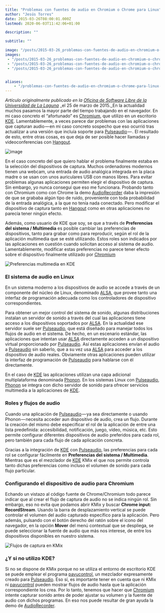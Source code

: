 ```yaml
---
title: "Problemas con fuentes de audio en Chromium o Chrome para Linux"
author: "Jesús Torres"
date: 2015-03-26T08:00:01.000Z
lastmod: 2020-06-03T11:42:06+01:00

description: ""

subtitle: ""

image: "/posts/2015-03-26_problemas-con-fuentes-de-audio-en-chromium-o-chrome-para-linux/images/1.png" 
images:
 - "/posts/2015-03-26_problemas-con-fuentes-de-audio-en-chromium-o-chrome-para-linux/images/1.png" 
 - "/posts/2015-03-26_problemas-con-fuentes-de-audio-en-chromium-o-chrome-para-linux/images/2.png" 
 - "/posts/2015-03-26_problemas-con-fuentes-de-audio-en-chromium-o-chrome-para-linux/images/3.png" 


aliases:
    - "/problemas-con-fuentes-de-audio-en-chromium-o-chrome-para-linux-44e8bc7040aa"
---
```


_Artículo originalmente publicado en la_ [_Oficina de Software Libre de la Universidad de La Laguna_](http://osl.ull.es/linux/problemas-con-fuentes-de-audio-en-chromium-o-chrome-para-linux/) _el 25 de marzo de 2015._En la actualidad muchos pasamos la mayor parte del tiempo trabajando en el navegador. En mi caso concreto el “afortunado” es [Chromium](https://www.chromium.org/Home), que utilizo en un escritorio [KDE](http://www.kde.org). Lamentablemente, a veces parece dar problemas con las aplicaciones que capturan audio — en mi caso concreto sospecho que eso ocurrió tras actualizar a una versión que incluía soporte para [Pulseaudio](http://es.wikipedia.org/wiki/PulseAudio) — . El resultado de esto, entre otras cosas, es que deja de ser posible hacer llamadas y videoconferencias con [Hangout](https://plus.google.com/hangouts).




![image](/posts/2015-03-26_problemas-con-fuentes-de-audio-en-chromium-o-chrome-para-linux/images/1.png)



En el caso concreto del que quiero hablar el problema finalmente estaba en la selección del dispositivos de captura. Muchos ordenadores modernos tienen una webcam, una entrada de audio analógica integrada en la placa madre o se usan con unos auriculares USB con manos libres. Para evitar problemas algunas aplicaciones permiten elegir el dispositivo de captura. Sin embargo, yo nunca conseguí que eso me funcionara. Probando tanto con Chromium como con Chrome la demo [AudioRecorder](http://webaudiodemos.appspot.com/AudioRecorder/index.html) daba la impresión de que se grababa algún tipo de ruido, proveniente con toda probabilidad de la entrada analógica, a la que no tenía nada conectado. Pero modificar el dispositivo de captura tanto en [Hangout](https://plus.google.com/hangouts) como en otras aplicaciones no parecía tener ningún efecto.

Además, como usuario de KDE que soy, se que a través de **Preferencias del sistema / Multimedia** es posible cambiar las preferencias de dispositivos, tanto para grabar como para reproducir, según el rol de la aplicación multimedia que se esté utilizando. Estos roles son indicados por las aplicaciones en cuestión cuando solicitan acceso al sistema de audio. Lamentablemente, modificar estas preferencias no parece tener efecto sobre el dispositivo finalmente utilizado por [Chromium](https://www.chromium.org/Home)




![Preferencias multimedia en KDE](https://jmtorres.webs.ull.es/me/wp-content/uploads/2015/03/preferencias-multimedia-en-kde.png)



### El sistema de audio en Linux

En un sistema moderno a los dispositivos de audio se accede a través de un componente del núcleo de Linux, denominado [ALSA](http://es.wikipedia.org/wiki/Advanced_Linux_Sound_Architecture), que provee tanto una interfaz de programación adecuada como los controladores de dispositivo correspondientes.

Para obtener un mejor control del sistema de sonido, algunas distribuciones instalan un servidor de sonido a través del cual las aplicaciones tiene acceso a los dispositivos soportados por [ALSA](http://es.wikipedia.org/wiki/Advanced_Linux_Sound_Architecture). En la actualidad ese servidor suele ser [Pulseaudio](http://es.wikipedia.org/wiki/PulseAudio), que está diseñado para manejar todos los flujos de audio en el sistema. De hecho, en un escenario estándar, las aplicaciones que intentan usar [ALSA](http://es.wikipedia.org/wiki/Advanced_Linux_Sound_Architecture) directamente acceden a un dispositivo virtual proporcionado por [Pulseaudio](http://es.wikipedia.org/wiki/PulseAudio). Así estas aplicaciones envían el audio a [Pulseaudio](http://es.wikipedia.org/wiki/PulseAudio) sin saberlo, que a su vez usa [ALSA](http://es.wikipedia.org/wiki/Advanced_Linux_Sound_Architecture) para acceder a los dispositivo de audio reales. Obviamente otras aplicaciones pueden utilizar la interfaz de programación de [Pulseaudio](http://es.wikipedia.org/wiki/PulseAudio) para hablarse con él directamente.

En el caso de [KDE](http://www.kde.org) las aplicaciones utilizan una capa adicional multiplataforma denominada [Phonon](http://es.wikipedia.org/wiki/Phonon_%28KDE%29). En los sistemas Linux con [Pulseaudio](http://es.wikipedia.org/wiki/PulseAudio), [Phonon](http://es.wikipedia.org/wiki/Phonon_%28KDE%29) se integra con dicho servidor de sonido para ofrecer servicios multimedia a la aplicaciones de [KDE](http://www.kde.org).

### Roles y flujos de audio

Cuando una aplicación de [Pulseaudio](http://es.wikipedia.org/wiki/PulseAudio) — ya sea directamente o usando Phonon — necesita acceder aun dispositivo de audio, crea un flujo. Durante la creación del mismo debe especificar el rol de la aplicación de entre una lista predefinida: accesibilidad, notificación, juego, vídeo, música, etc. Esto permite configurar diferentes dispositivos de audio preferidos para cada rol, pero también para cada flujo de cada aplicación concreta.

Gracias a la integración de [KDE](http://www.kde.org) con [Pulseaudio](http://es.wikipedia.org/wiki/PulseAudio), las preferencias para cada rol se configurar fácilmente en **Preferencias del sistema / Multimedia**. Mientras que es el mezclador de [KDE](http://www.kde.org) KMix el que nos permite controla tanto dichas preferencias como incluso el volumen de sonido para cada flujo particular.

### Configurando el dispositivo de audio para Chromium

Echando un vistazo al código fuente de Chrome/Chromium todo parece indicar que al crear el flujo de captura de audio no se indica ningún rol. Sin embargo, eso no evita que podamos abrir KMix y buscar **Chrome input: RecordStream**. Usando la barra de desplazamiento vertical se puede controlar el volumen del audio capturado específico para la aplicación. Pero además, pulsando con el botón derecho del ratón sobre el icono del navegador, en la opción **Mover** del menú contextual que se despliega, se puede seleccionar la fuente de audio que más nos interese, de entre los dispositivos disponibles en nuestro sistema.




![Flujos de captura en KMix](https://jmtorres.webs.ull.es/me/wp-content/uploads/2015/03/flujo-de-captura-de-audio-en-kmix.png)



### ¿Y si no utilizo KDE?

Si no se dispone de KMix porque no se utiliza el entorno de escritorio KDE se puede emplear el programa [pavucontrol](http://freedesktop.org/software/pulseaudio/pavucontrol/), un mezclador expresamente creado para [Pulseaudio](http://es.wikipedia.org/wiki/PulseAudio). Eso sí, es importante tener en cuenta que ni KMix ni [pavucontrol](http://freedesktop.org/software/pulseaudio/pavucontrol/) pueden mostrar flujos de audio hasta que la aplicación correspondiente los crea. Por lo tanto, tenemos que hacer que [Chromium](https://www.chromium.org/Home) intente capturar sonido antes de poder ajustar su volumen y la fuente de audio con dichos programas. En eso nos puede resultar de gran ayuda la demo de [AudioRecorder](http://webaudiodemos.appspot.com/AudioRecorder/index.html).
